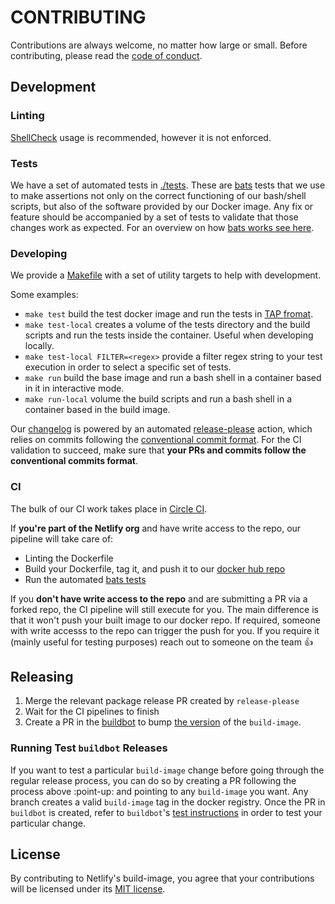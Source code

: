 # CONTRIBUTING

Contributions are always welcome, no matter how large or small. Before contributing,
please read the [code of conduct](CODE_OF_CONDUCT.md).

## Development

### Linting

[ShellCheck](https://github.com/koalaman/shellcheck) usage is recommended, however it is not enforced.

### Tests

We have a set of automated tests in [./tests](./tests). These are [bats](https://github.com/bats-core/bats-core) tests that we use to make assertions not only on the correct functioning of our bash/shell scripts, but also of the software provided by our Docker image. Any fix or feature should be accompanied by a set of tests to validate that those changes work as expected. For an overview on how [bats works see here](https://bats-core.readthedocs.io/en/stable/).

### Developing

We provide a [Makefile](./Makefile) with a set of utility targets to help with development.

Some examples:

- `make test` build the test docker image and run the tests in [TAP fromat](http://testanything.org/).
- `make test-local` creates a volume of the tests directory and the build scripts and run the tests inside the container. Useful when developing locally.
- `make test-local FILTER=<regex>` provide a filter regex string to your test execution in order to select a specific set of tests.
- `make run` build the base image and run a bash shell in a container based in it in interactive mode.
- `make run-local` volume the build scripts and run a bash shell in a container based in the build image.

Our [changelog](./CHANGELOG.md) is powered by an automated [release-please](https://github.com/googleapis/release-please) action, which relies on commits following the [conventional commit format](https://www.conventionalcommits.org/en/v1.0.0-beta.2/#summary).
For the CI validation to succeed, make sure that **your PRs and commits follow the conventional commits format**.

### CI

The bulk of our CI work takes place in [Circle CI](https://app.circleci.com/pipelines/github/netlify/build-image).

If **you're part of the Netlify org** and have write access to the repo, our pipeline will take care of:
- Linting the Dockerfile
- Build your Dockerfile, tag it, and push it to our [docker hub repo](https://hub.docker.com/r/netlify/build)
- Run the automated [bats tests](#tests)


If you **don't have write access to the repo** and are submitting a PR via a forked repo, the CI pipeline will still execute for you. The main difference is that it won't push your built image to our docker repo.
If required, someone with write accesss to the repo can trigger the push for you. If you require it (mainly useful for testing purposes) reach out to someone on the team :+1:

## Releasing

1. Merge the relevant package release PR created by `release-please`
2. Wait for the CI pipelines to finish
3. Create a PR in the [buildbot](https://github.com/netlify/buildbot) to bump [the version](https://github.com/netlify/buildbot/blob/0ada244ab84a1759a70d6b2cfc27c9987b5c77ca/.circleci/config.yml#L141-L150) of the `build-image`.

### Running Test `buildbot` Releases

If you want to test a particular `build-image` change before going through the regular release process, you can do so by creating a PR following the process above :point-up: and pointing to any `build-image` you want. Any branch
creates a valid `build-image` tag in the docker registry. Once the PR in `buildbot` is created, refer to `buildbot`'s [test instructions](https://github.com/netlify/buildbot#testing-builds-on-a-live-test-site) in order to test your particular change.

## License

By contributing to Netlify's build-image, you agree that your contributions will be licensed
under its [MIT license](LICENSE).
